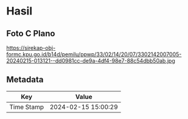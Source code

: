 # Hasil

## Foto C Plano

https://sirekap-obj-formc.kpu.go.id/b14d/pemilu/ppwp/33/02/14/20/07/3302142007005-20240215-013121--dd0981cc-de9a-4df4-98e7-88c54dbb50ab.jpg


## Metadata

| Key        | Value               |
| ---------- | ------------------- |
| Time Stamp | 2024-02-15 15:00:29 |



